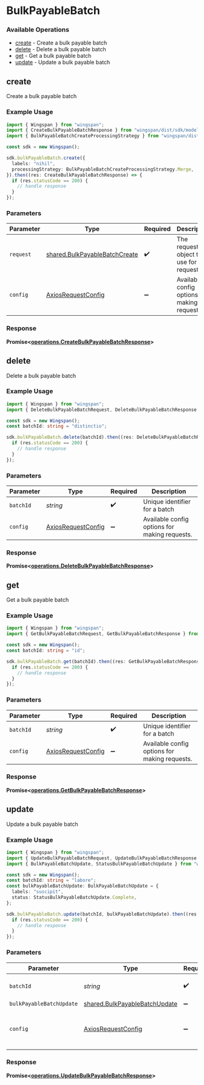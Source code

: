 # BulkPayableBatch

### Available Operations

* [create](#create) - Create a bulk payable batch
* [delete](#delete) - Delete a bulk payable batch
* [get](#get) - Get a bulk payable batch
* [update](#update) - Update a bulk payable batch

## create

Create a bulk payable batch

### Example Usage

```typescript
import { Wingspan } from "wingspan";
import { CreateBulkPayableBatchResponse } from "wingspan/dist/sdk/models/operations";
import { BulkPayableBatchCreateProcessingStrategy } from "wingspan/dist/sdk/models/shared";

const sdk = new Wingspan();

sdk.bulkPayableBatch.create({
  labels: "nihil",
  processingStrategy: BulkPayableBatchCreateProcessingStrategy.Merge,
}).then((res: CreateBulkPayableBatchResponse) => {
  if (res.statusCode == 200) {
    // handle response
  }
});
```

### Parameters

| Parameter                                                                      | Type                                                                           | Required                                                                       | Description                                                                    |
| ------------------------------------------------------------------------------ | ------------------------------------------------------------------------------ | ------------------------------------------------------------------------------ | ------------------------------------------------------------------------------ |
| `request`                                                                      | [shared.BulkPayableBatchCreate](../../models/shared/bulkpayablebatchcreate.md) | :heavy_check_mark:                                                             | The request object to use for the request.                                     |
| `config`                                                                       | [AxiosRequestConfig](https://axios-http.com/docs/req_config)                   | :heavy_minus_sign:                                                             | Available config options for making requests.                                  |


### Response

**Promise<[operations.CreateBulkPayableBatchResponse](../../models/operations/createbulkpayablebatchresponse.md)>**


## delete

Delete a bulk payable batch

### Example Usage

```typescript
import { Wingspan } from "wingspan";
import { DeleteBulkPayableBatchRequest, DeleteBulkPayableBatchResponse } from "wingspan/dist/sdk/models/operations";

const sdk = new Wingspan();
const batchId: string = "distinctio";

sdk.bulkPayableBatch.delete(batchId).then((res: DeleteBulkPayableBatchResponse) => {
  if (res.statusCode == 200) {
    // handle response
  }
});
```

### Parameters

| Parameter                                                    | Type                                                         | Required                                                     | Description                                                  |
| ------------------------------------------------------------ | ------------------------------------------------------------ | ------------------------------------------------------------ | ------------------------------------------------------------ |
| `batchId`                                                    | *string*                                                     | :heavy_check_mark:                                           | Unique identifier for a batch                                |
| `config`                                                     | [AxiosRequestConfig](https://axios-http.com/docs/req_config) | :heavy_minus_sign:                                           | Available config options for making requests.                |


### Response

**Promise<[operations.DeleteBulkPayableBatchResponse](../../models/operations/deletebulkpayablebatchresponse.md)>**


## get

Get a bulk payable batch

### Example Usage

```typescript
import { Wingspan } from "wingspan";
import { GetBulkPayableBatchRequest, GetBulkPayableBatchResponse } from "wingspan/dist/sdk/models/operations";

const sdk = new Wingspan();
const batchId: string = "id";

sdk.bulkPayableBatch.get(batchId).then((res: GetBulkPayableBatchResponse) => {
  if (res.statusCode == 200) {
    // handle response
  }
});
```

### Parameters

| Parameter                                                    | Type                                                         | Required                                                     | Description                                                  |
| ------------------------------------------------------------ | ------------------------------------------------------------ | ------------------------------------------------------------ | ------------------------------------------------------------ |
| `batchId`                                                    | *string*                                                     | :heavy_check_mark:                                           | Unique identifier for a batch                                |
| `config`                                                     | [AxiosRequestConfig](https://axios-http.com/docs/req_config) | :heavy_minus_sign:                                           | Available config options for making requests.                |


### Response

**Promise<[operations.GetBulkPayableBatchResponse](../../models/operations/getbulkpayablebatchresponse.md)>**


## update

Update a bulk payable batch

### Example Usage

```typescript
import { Wingspan } from "wingspan";
import { UpdateBulkPayableBatchRequest, UpdateBulkPayableBatchResponse } from "wingspan/dist/sdk/models/operations";
import { BulkPayableBatchUpdate, StatusBulkPayableBatchUpdate } from "wingspan/dist/sdk/models/shared";

const sdk = new Wingspan();
const batchId: string = "labore";
const bulkPayableBatchUpdate: BulkPayableBatchUpdate = {
  labels: "suscipit",
  status: StatusBulkPayableBatchUpdate.Complete,
};

sdk.bulkPayableBatch.update(batchId, bulkPayableBatchUpdate).then((res: UpdateBulkPayableBatchResponse) => {
  if (res.statusCode == 200) {
    // handle response
  }
});
```

### Parameters

| Parameter                                                                      | Type                                                                           | Required                                                                       | Description                                                                    |
| ------------------------------------------------------------------------------ | ------------------------------------------------------------------------------ | ------------------------------------------------------------------------------ | ------------------------------------------------------------------------------ |
| `batchId`                                                                      | *string*                                                                       | :heavy_check_mark:                                                             | Unique identifier for a batch                                                  |
| `bulkPayableBatchUpdate`                                                       | [shared.BulkPayableBatchUpdate](../../models/shared/bulkpayablebatchupdate.md) | :heavy_minus_sign:                                                             | N/A                                                                            |
| `config`                                                                       | [AxiosRequestConfig](https://axios-http.com/docs/req_config)                   | :heavy_minus_sign:                                                             | Available config options for making requests.                                  |


### Response

**Promise<[operations.UpdateBulkPayableBatchResponse](../../models/operations/updatebulkpayablebatchresponse.md)>**

